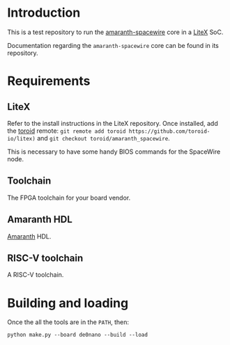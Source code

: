 # Introduction

This is a test repository to run the
[amaranth-spacewire](https://github.com/Toroid-io/amaranth-spacewire)
core in a [LiteX](https://github.com/enjoy-digital/litex/) SoC.

Documentation regarding the `amaranth-spacewire` core can be found in
its repository.

# Requirements

## LiteX

Refer to the install instructions in the LiteX repository. Once
installed, add the [toroid](https://github.com/toroid-io/litex) remote:
`git remote add toroid https://github.com/toroid-io/litex)` and `git
checkout toroid/amaranth_spacewire`.

This is necessary to have some handy BIOS commands for the SpaceWire
node.

## Toolchain

The FPGA toolchain for your board vendor.

## Amaranth HDL

[Amaranth](https://github.com/amaranth-lang/amaranth) HDL.

## RISC-V toolchain

A RISC-V toolchain.

# Building and loading

Once the all the tools are in the `PATH`, then:

`python make.py --board de0nano --build --load`

